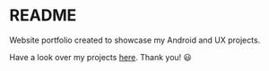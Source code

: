 <h1>README</h1>
<p>Website portfolio created to showcase my Android and UX projects.</p>
<p>Have a look over my projects <a href="https://www.sabinaleitoiu.com" target="_blank">here</a>. Thank you! 😃</p>
